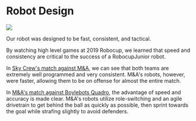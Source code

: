 Robot Design
==============
![](https://i.imgur.com/hAyJmXX.png)

Our robot was designed to be fast, consistent, and tactical. 

By watching high level games at 2019 Robocup, we learned that speed and consistency are critical to the success of a RobocupJunior robot. 

In [Sky Crew's match against M&A](https://www.youtube.com/watch?v=5Cg522zYkn4), we can see that both teams are extremely well programmed and very consistent. M&A's robots, however, were faster, allowing them to be on offense for almost the entire match.

In [M&A's match against Boylebots Quadro](https://www.youtube.com/watch?v=3Gupdy-QfdE), the advantage of speed and accuracy is made clear. M&A's robots utilize role-switching and an agile drivetrain to get behind the ball as quickly as possible, then sprint towards the goal while strafing slightly to avoid defenders.



